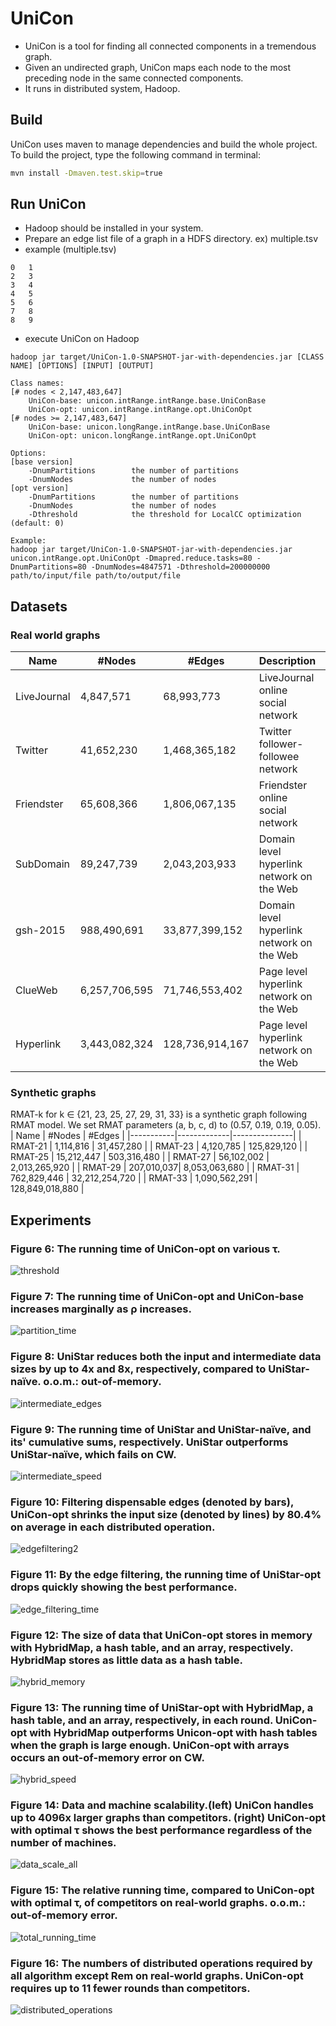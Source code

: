 # UniCon

- UniCon is a tool for finding all connected components in a tremendous graph.
- Given an undirected graph, UniCon maps each node to the most preceding node in the same connected components.
- It runs in distributed system, Hadoop. 

## Build

UniCon uses maven to manage dependencies and build the whole project. To build the project, type the following command in terminal:

```bash
mvn install -Dmaven.test.skip=true
```

## Run UniCon
- Hadoop should be installed in your system.
- Prepare an edge list file of a graph in a HDFS directory. ex) multiple.tsv
- example (multiple.tsv)
```
0   1
2   3
3   4
4   5
5   6
7   8
8   9
```

- execute UniCon on Hadoop 
```
hadoop jar target/UniCon-1.0-SNAPSHOT-jar-with-dependencies.jar [CLASS NAME] [OPTIONS] [INPUT] [OUTPUT] 

Class names:
[# nodes < 2,147,483,647]
    UniCon-base: unicon.intRange.intRange.base.UniConBase
    UniCon-opt: unicon.intRange.intRange.opt.UniConOpt
[# nodes >= 2,147,483,647]
    UniCon-base: unicon.longRange.intRange.base.UniConBase
    UniCon-opt: unicon.longRange.intRange.opt.UniConOpt
  
Options:
[base version]
    -DnumPartitions        the number of partitions
    -DnumNodes             the number of nodes
[opt version]
    -DnumPartitions        the number of partitions
    -DnumNodes             the number of nodes
    -Dthreshold            the threshold for LocalCC optimization (default: 0)
    
Example:
hadoop jar target/UniCon-1.0-SNAPSHOT-jar-with-dependencies.jar unicon.intRange.opt.UniConOpt -Dmapred.reduce.tasks=80 -DnumPartitions=80 -DnumNodes=4847571 -Dthreshold=200000000 path/to/input/file path/to/output/file
```

## Datasets
### Real world graphs
| Name        | #Nodes      | #Edges        | Description                                                 | Source                           |
|-------------|-------------|---------------|-------------------------------------------------------------|----------------------------------|
| LiveJournal     | 4,847,571  | 68,993,773 | LiveJournal online social network                           | [SNAP](http://snap.stanford.edu/data/soc-LiveJournal1.html) |
| Twitter     | 41,652,230  | 1,468,365,182 | Twitter follower-followee network                           | [Advanced Networking Lab at KAIST](http://an.kaist.ac.kr/traces/WWW2010.html) |
| Friendster  | 65,608,366  | 1,806,067,135 | Friendster online social network                            | [SNAP](http://snap.stanford.edu/data/com-Friendster.html)                             |
| SubDomain   | 89,247,739  | 2,043,203,933 | Domain level hyperlink network on the Web                   | [Web Data Commons](http://webdatacommons.org/hyperlinkgraph/index.html)                   |
| gsh-2015    | 988,490,691 | 33,877,399,152 | Domain level hyperlink network on the Web                     | [WebGraph](http://law.di.unimi.it/webdata/gsh-2015/)                   |
| ClueWeb    | 6,257,706,595 | 71,746,553,402 | Page level hyperlink network on the Web                     | [Lemur Project](http://www.lemurproject.org/clueweb12/webgraph.php/)                   |
| Hyperlink    | 3,443,082,324 | 128,736,914,167 | Page level hyperlink network on the Web                     | [Web Data Commons](http://webdatacommons.org/hyperlinkgraph/)                   |

### Synthetic graphs
RMAT-k for k ∈ {21, 23, 25, 27, 29, 31, 33} is a synthetic graph following RMAT model.
We set RMAT parameters (a, b, c, d) to (0.57, 0.19, 0.19, 0.05).
| Name      | #Nodes      | #Edges        |
|-----------|-------------|---------------|
| RMAT-21 | 1,114,816 | 31,457,280 |
| RMAT-23 | 4,120,785 | 125,829,120 |
| RMAT-25 | 15,212,447 | 503,316,480 |
| RMAT-27 | 56,102,002 | 2,013,265,920 |
| RMAT-29 | 207,010,037| 8,053,063,680 |
| RMAT-31 | 762,829,446 | 32,212,254,720 |
| RMAT-33 | 1,090,562,291 | 128,849,018,880 |

## Experiments
### Figure 6: The running time of UniCon-opt on various τ. 
![threshold](https://user-images.githubusercontent.com/69777365/129442473-a777d654-80ee-4f64-be34-f9aeab7132e9.png)

### Figure 7: The running time of UniCon-opt and UniCon-base increases marginally as ρ increases.
![partition_time](https://user-images.githubusercontent.com/69777365/129442494-9df4effb-8b71-4199-b25c-004a9d8ce897.png)

### Figure 8: UniStar reduces both the input and intermediate data sizes by up to 4x and 8x, respectively, compared to UniStar-naïve. o.o.m.: out-of-memory.
![intermediate_edges](https://user-images.githubusercontent.com/69777365/119813243-ffb8e500-bf23-11eb-90e4-290fa0e33d8e.png)

### Figure 9: The running time of UniStar and UniStar-naïve, and its' cumulative sums, respectively. UniStar outperforms UniStar-naïve, which fails on CW.
![intermediate_speed](https://user-images.githubusercontent.com/69777365/119813269-06dff300-bf24-11eb-8f9a-522ddcf4eb0e.png)

### Figure 10: Filtering dispensable edges (denoted by bars), UniCon-opt shrinks the input size (denoted by lines) by 80.4% on average in each distributed operation.
![edgefiltering2](https://user-images.githubusercontent.com/69777365/129442500-c1d91d30-c52e-4575-9374-2a15de09f4a8.png)

### Figure 11: By the edge filtering, the running time of UniStar-opt drops quickly showing the best performance.
![edge_filtering_time](https://user-images.githubusercontent.com/69777365/129442509-271522d0-788b-41e2-9068-e4d4e866f2c7.png)

### Figure 12: The size of data that UniCon-opt stores in memory with HybridMap, a hash table, and an array, respectively. HybridMap stores as little data as a hash table.
![hybrid_memory](https://user-images.githubusercontent.com/69777365/119813344-1d864a00-bf24-11eb-8196-d2b5f3ea93d2.png)

### Figure 13: The running time of UniStar-opt with HybridMap, a hash table, and an array, respectively, in each round. UniCon-opt with HybridMap outperforms Unicon-opt with hash tables when the graph is large enough. UniCon-opt with arrays occurs an out-of-memory error on CW.
![hybrid_speed](https://user-images.githubusercontent.com/69777365/119813364-2414c180-bf24-11eb-8ba5-d19c0b327ead.png)

### Figure 14: Data and machine scalability.(left) UniCon handles up to 4096x larger graphs than competitors. (right) UniCon-opt with optimal τ shows the best performance regardless of the number of machines.
![data_scale_all](https://user-images.githubusercontent.com/69777365/129442519-73ad61b2-84aa-4b72-a554-c121217361f0.png)

### Figure 15: The relative running time, compared to UniCon-opt with optimal τ, of competitors on real-world graphs. o.o.m.: out-of-memory error.
![total_running_time](https://user-images.githubusercontent.com/69777365/129442524-2488cf03-3cac-4d07-bfef-a267c773703a.png)

### Figure 16: The numbers of distributed operations required by all algorithm except Rem on real-world graphs. UniCon-opt requires up to 11 fewer rounds than competitors.
![distributed_operations](https://user-images.githubusercontent.com/69777365/129442529-6b34e4c6-b0d2-4eb5-b473-042c079f1f21.png)
